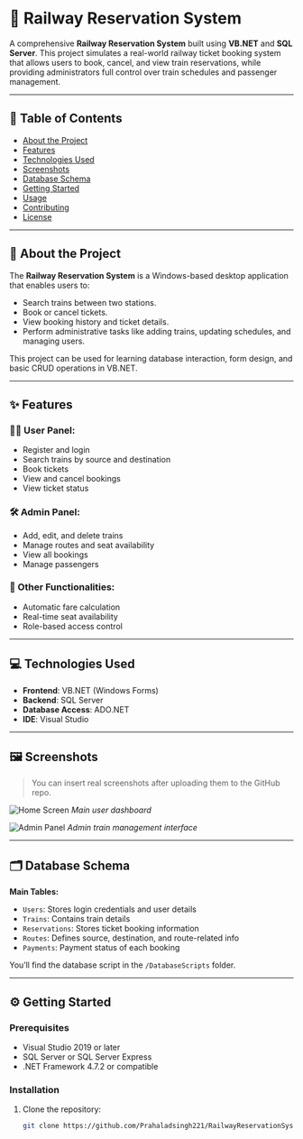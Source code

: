 # 🚆 Railway Reservation System

A comprehensive **Railway Reservation System** built using **VB.NET** and **SQL Server**. This project simulates a real-world railway ticket booking system that allows users to book, cancel, and view train reservations, while providing administrators full control over train schedules and passenger management.

---

## 📌 Table of Contents

- [About the Project](#about-the-project)
- [Features](#features)
- [Technologies Used](#technologies-used)
- [Screenshots](#screenshots)
- [Database Schema](#database-schema)
- [Getting Started](#getting-started)
- [Usage](#usage)
- [Contributing](#contributing)
- [License](#license)

---

## 🧾 About the Project

The **Railway Reservation System** is a Windows-based desktop application that enables users to:

- Search trains between two stations.
- Book or cancel tickets.
- View booking history and ticket details.
- Perform administrative tasks like adding trains, updating schedules, and managing users.

This project can be used for learning database interaction, form design, and basic CRUD operations in VB.NET.

---

## ✨ Features

### 🧑‍💼 User Panel:
- Register and login
- Search trains by source and destination
- Book tickets
- View and cancel bookings
- View ticket status

### 🛠️ Admin Panel:
- Add, edit, and delete trains
- Manage routes and seat availability
- View all bookings
- Manage passengers

### 🧾 Other Functionalities:
- Automatic fare calculation
- Real-time seat availability
- Role-based access control

---

## 💻 Technologies Used

- **Frontend**: VB.NET (Windows Forms)
- **Backend**: SQL Server
- **Database Access**: ADO.NET
- **IDE**: Visual Studio

---

## 🖼️ Screenshots

> You can insert real screenshots after uploading them to the GitHub repo.

![Home Screen](screenshots/home.png)
*Main user dashboard*

![Admin Panel](screenshots/admin.png)
*Admin train management interface*

---

## 🗂️ Database Schema

**Main Tables:**
- `Users`: Stores login credentials and user details
- `Trains`: Contains train details
- `Reservations`: Stores ticket booking information
- `Routes`: Defines source, destination, and route-related info
- `Payments`: Payment status of each booking

You’ll find the database script in the `/DatabaseScripts` folder.

---

## ⚙️ Getting Started

### Prerequisites

- Visual Studio 2019 or later
- SQL Server or SQL Server Express
- .NET Framework 4.7.2 or compatible

### Installation

1. Clone the repository:
   ```bash
   git clone https://github.com/Prahaladsingh221/RailwayReservationSystem.git

